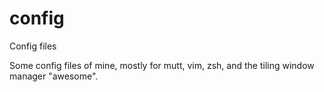 config
======

Config files

Some config files of mine, mostly for mutt, vim, zsh, and the tiling window manager "awesome".
